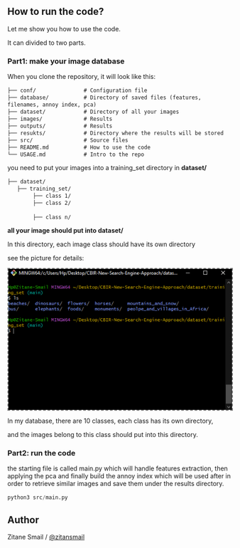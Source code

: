 ## How to run the code?

Let me show you how to use the code.

It can divided to two parts.

### Part1: make your image database
When you clone the repository, it will look like this:

    ├── conf/               # Configuration file
    ├── database/           # Directory of saved files (features, filenames, annoy index, pca)
    ├── dataset/            # Directory of all your images
    ├── images/             # Results
    ├── outputs/            # Results
    ├── resukts/            # Directory where the results will be stored
    ├── src/                # Source files
    ├── README.md           # How to use the code
    └── USAGE.md            # Intro to the repo

you need to put your images into a training_set directory in __dataset/__

    ├── dataset/            
       ├── training_set/
            ├── class 1/ 
            ├── class 2/

            ├── class n/


__all your image should put into dataset/__

In this directory, each image class should have its own directory

see the picture for details:

<img align='center' style="border-color:gray;border-width:2px;border-style:dashed"   src='/images/datasetMod.PNG' padding='5px'></img>

In my database, there are 10 classes, each class has its own directory,

and the images belong to this class should put into this directory.

### Part2: run the code
the starting file is called main.py which will handle features extraction, then applying the pca and finally build the annoy index which will be used after in order to retrieve similar images and save them under the results directory.


```python
python3 src/main.py
```


## Author
Zitane Smail / [@zitansmail](http://zitansmail.github.io/)
